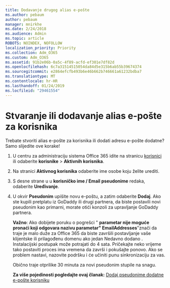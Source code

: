 ```yaml
---
title: Dodavanje drugog alias e-pošte
ms.author: pebaum
author: pebaum
manager: mnirkhe
ms.date: 2/24/2018
ms.audience: Admin
ms.topic: article
ROBOTS: NOINDEX, NOFOLLOW
localization_priority: Priority
ms.collection: Adm_O365
ms.custom: Adm_O365
ms.assetid: 91b2e06b-0a5c-4f89-acfd-ef301e7df82d
ms.openlocfilehash: 6c7a31514515054da84d5e315b6ab55b39674374
ms.sourcegitcommit: e2864efcfb493b6e46b662b746661a61232bdba7
ms.translationtype: MT
ms.contentlocale: hr-HR
ms.lasthandoff: 01/24/2019
ms.locfileid: "29461554"
---
```

# <a name="create-or-add-an-email-alias-for-a-user"></a>Stvaranje ili dodavanje alias e-pošte za korisnika

Trebate stvoriti alias e-pošte za korisnika ili dodati adresu e-pošte dodatne? Samo slijedite ove korake!
  
1. U centru za administraciju sistema Office 365 idite na stranicu [korisnici](https://go.microsoft.com/fwlink/p/?linkid=834822) ili odaberite **korisnike** \> **Aktivnih korisnika**.
    
2. Na stranici **Aktivnog korisnika** odaberite ime osobe koju želite urediti. 
    
3. S desne strane u u **korisničko ime / Email pseudonime** redaka, odaberite **Uređivanje**.
    
4. U okvir **Pseudonim** upišite novu e-poštu, a zatim odaberite **Dodaj**. Ako ste kupili pretplatu iz GoDaddy ili drugi partnera, da biste postavili novi pseudonim kao primarni, morate otići konzoli za upravljanje GoDaddy partnera. 
    
    **Važno**: Ako dobijete poruku o pogrešci " **parametar nije moguće pronaći koji odgovara nazivu parametar" EmailAddresses**"znači da traje je malo duže za Office 365 da biste završili postavljanje vaše klijentske ili prilagođenu domenu ako jedan Nedavno dodano . Instalacijski postupak može potrajati do 4 sata. Pričekajte neko vrijeme tako postaviti proces ima vremena da završi i pokušajte ponovo. Ako se problem nastavi, nazovite podršku i će učiniti punu sinkronizaciju za vas.
    
    Obično traje otprilike 30 minuta za novi pseudonim stupile na snagu.
    
    **Za više pojedinosti pogledajte ovaj članak:** [Dodaj pseudonime dodatne e-pošte korisniku](https://support.office.com/article/https://support.office.com/en-US/article/Add-additional-email-aliases-to-a-user-0b0bd900-68b1-4bf5-808b-5d240a7739f4.aspx)
    

